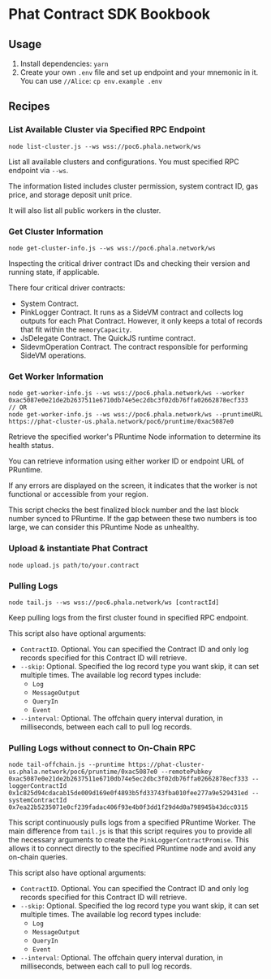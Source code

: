 # Phat Contract SDK Bookbook

## Usage

1. Install dependencies: `yarn`
2. Create your own `.env` file and set up endpoint and your mnemonic in it. You can use `//Alice`: `cp env.example .env`


## Recipes

### List Available Cluster via Specified RPC Endpoint

```shell
node list-cluster.js --ws wss://poc6.phala.network/ws
```

List all available clusters and configurations. You must specified RPC endpoint via `--ws`.

The information listed includes cluster permission, system contract ID, gas price, and storage deposit unit price.

It will also list all public workers in the cluster.


### Get Cluster Information

```shell
node get-cluster-info.js --ws wss://poc6.phala.network/ws
```

Inspecting the critical driver contract IDs and checking their version and running state, if applicable.

There four critical driver contracts:

- System Contract.
- PinkLogger Contract. It runs as a SideVM contract and collects log outputs for each Phat Contract. However, it only keeps a total of records that fit within the `memoryCapacity`.
- JsDelegate Contract. The QuickJS runtime contract.
- SidevmOperation Contract. The contract responsible for performing SideVM operations.


### Get Worker Information

```shell
node get-worker-info.js --ws wss://poc6.phala.network/ws --worker 0xac5087e0e21de2b2637511e6710db74e5ec2dbc3f02db76ffa02662878ecf333
// OR
node get-worker-info.js --ws wss://poc6.phala.network/ws --pruntimeURL https://phat-cluster-us.phala.network/poc6/pruntime/0xac5087e0
```

Retrieve the specified worker's PRuntime Node information to determine its health status.

You can retrieve information using either worker ID or endpoint URL of PRuntime.

If any errors are displayed on the screen, it indicates that the worker is not functional or accessible from your region.

This script checks the best finalized block number and the last block number synced to PRuntime. If the gap between these two numbers is too large, we can consider this PRuntime Node as unhealthy.


### Upload & instantiate Phat Contract

```shell
node upload.js path/to/your.contract
```


### Pulling Logs

```shell
node tail.js --ws wss://poc6.phala.network/ws [contractId]

```

Keep pulling logs from the first cluster found in specified RPC endpoint. 

This script also have optional arguments:

- `ContractID`. Optional. You can specified the Contract ID and only log records specified for this Contract ID will retrieve.
- `--skip`: Optional. Specified the log record type you want skip, it can set multiple times.  The available log record types include:
    - `Log`
    - `MessageOutput`
    - `QueryIn`
    - `Event`
- `--interval`: Optional. The offchain query interval duration, in milliseconds, between each call to pull log records.


### Pulling Logs without connect to On-Chain RPC


```shell
node tail-offchain.js --pruntime https://phat-cluster-us.phala.network/poc6/pruntime/0xac5087e0 --remotePubkey 0xac5087e0e21de2b2637511e6710db74e5ec2dbc3f02db76ffa02662878ecf333 --loggerContractId 0x1c825d94cdacab15de009d169e0f4893b5fd33743fba010fee277a9e529431ed --systemContractId 0x7ea22b5235071e0cf239fadac406f93e4b0f3dd1f29d4d0a798945b43dcc0315
```

This script continuously pulls logs from a specified PRuntime Worker. The main difference from `tail.js` is that this script requires you to provide all the necessary arguments to create the `PinkLoggerContractPromise`. This allows it to connect directly to the specified PRuntime node and avoid any on-chain queries.

This script also have optional arguments:

- `ContractID`. Optional. You can specified the Contract ID and only log records specified for this Contract ID will retrieve.
- `--skip`: Optional. Specified the log record type you want skip, it can set multiple times.  The available log record types include:
    - `Log`
    - `MessageOutput`
    - `QueryIn`
    - `Event`
- `--interval`: Optional. The offchain query interval duration, in milliseconds, between each call to pull log records.
